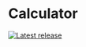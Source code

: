 # Calculator

[![Latest release](https://img.shields.io/badge/Releases-v1.0-blue)](https://github.com/sahil-ingle/Offline-UPI/releases)

